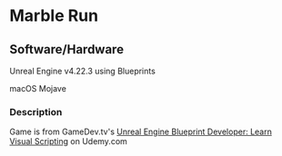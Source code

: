 # Marble Run

## Software/Hardware

Unreal Engine v4.22.3 using Blueprints

macOS Mojave

### Description

Game is from GameDev.tv's [Unreal Engine Blueprint Developer: Learn Visual Scripting](https://www.udemy.com/unrealblueprint/learn/lecture/12360014#overview) on Udemy.com
